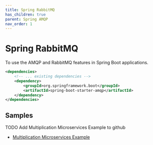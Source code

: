 ```yaml
---
title: Spring RabbitMQ
has_children: true
parent: Spring AMQP
nav_order: 1
---
```


# Spring RabbitMQ
To use the AMQP and RabbitMQ features in Spring Boot applications.
```xml
<dependencies>
    <!-- ... existing dependencies -->
    <dependency>
        <groupId>org.springframework.boot</groupId>
        <artifactId>spring-boot-starter-amqp</artifactId>
    </dependency>
</dependencies>
```

## Samples
TODO Add Multiplication Microservices Example to github
* [Multiplication Microservices Example](https://github.com/books-java/Learn-Microservices-with-Spring-Boot-3)
